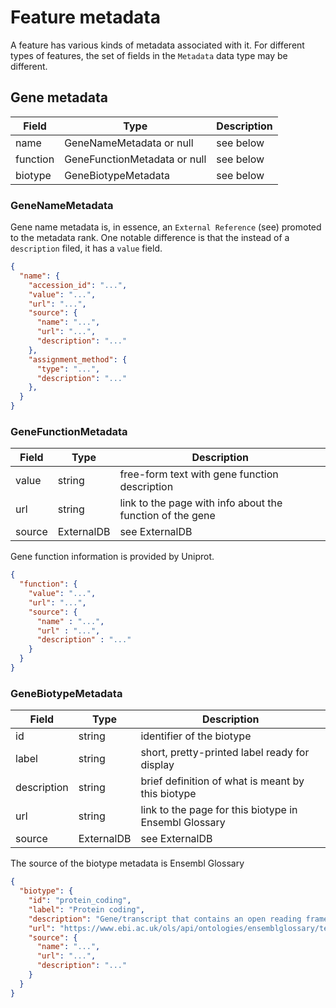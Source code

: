 # Feature metadata

A feature has various kinds of metadata associated with it. For different types of features, the set of fields in the `Metadata` data type may be different.

## Gene metadata

| Field          | Type             | Description |
|----------------|------------------|-------------|
| name           | GeneNameMetadata or null  | see below
| function       | GeneFunctionMetadata or null      | see below
| biotype        | GeneBiotypeMetadata   | see below


### GeneNameMetadata
Gene name metadata is, in essence, an `External Reference` (see) promoted to the metadata rank. One notable difference is that the instead of a `description` filed, it has a `value` field.

```json
{
  "name": {
    "accession_id": "...",
    "value": "...",
    "url": "...",
    "source": {
      "name": "...",
      "url": "...",
      "description": "..."
    },
    "assignment_method": {
      "type": "...",
      "description": "..."
    },
  }
}
```

### GeneFunctionMetadata

| Field  | Type       | Description |
|--------|------------|-------------|
| value  | string     | free-form text with gene function description
| url    | string     | link to the page with info about the function of the gene 
| source | ExternalDB | see ExternalDB

Gene function information is provided by Uniprot.

```json
{
  "function": {
    "value": "...",
    "url": "...",
    "source": {
      "name" : "...",
      "url" : "...",
      "description" : "..."
    }
  }
}
```

### GeneBiotypeMetadata

| Field       | Type       | Description |
|-------------|------------|-------------|
| id          | string     | identifier of the biotype
| label       | string     | short, pretty-printed label ready for display
| description | string     | brief definition of what is meant by this biotype
| url         | string     | link to the page for this biotype in Ensembl Glossary
| source      | ExternalDB | see ExternalDB

The source of the biotype metadata is Ensembl Glossary

```json
{
  "biotype": {
    "id": "protein_coding",
    "label": "Protein coding",
    "description": "Gene/transcript that contains an open reading frame (ORF).",
    "url": "https://www.ebi.ac.uk/ols/api/ontologies/ensemblglossary/terms?iri=http://ensembl.org/glossary/ENSGLOSSARY_0000026",
    "source": {
      "name": "...",
      "url": "...",
      "description": "..."
    }
  }
}
```
